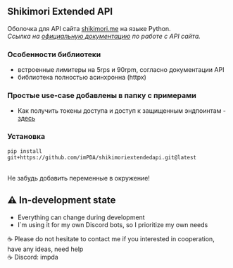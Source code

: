 ## Shikimori Extended API
Оболочка для API сайта [shikimori.me](https://shikimori.me) на языке Python.
<br>_Ссылка на [официальную документацию](https://shikimori.me/api/doc) по работе с API сайта._

### Особенности библиотеки

- встроенные лимитеры на 5rps и 90rpm, согласно документации API
- библиотека полностью асинхронна (httpx)

### Простые use-case добавлены в папку с примерами

- Как получить токены доступа и доступ к защищенным эндпоинтам - [здесь](./examples/app_example.py)

[//]: # (- Доступ к незащищенным эндпоинтам, где не требуется создания приложения - скоро)

### Установка
```shell
pip install git+https://github.com/imPDA/shikimoriextendedapi.git@latest
```
<br>Не забудь добавить переменные в окружение!

## ⚠️ In-development state
- Everything can change during development
- I`m using it for my own Discord bots, so I prioritize my own needs

☕ Please do not hesitate to contact me if you interested in cooperation, have any ideas, need help<br>
☕ Discord: impda

